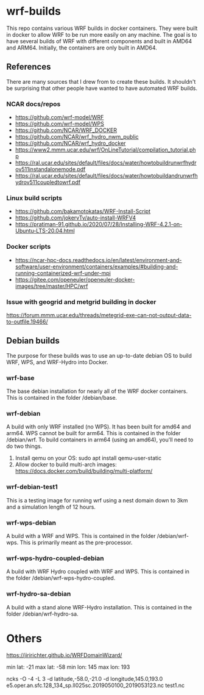 # wrf-builds

This repo contains various WRF builds in docker containers. They were built in docker to allow WRF to be run more easily on any machine. The goal is to have several builds of WRF with different components and built in AMD64 and ARM64. Initially, the containers are only built in AMD64.

## References
There are many sources that I drew from to create these builds. It shouldn't be surprising that other people have wanted to have automated WRF builds.

### NCAR docs/repos
- https://github.com/wrf-model/WRF
- https://github.com/wrf-model/WPS
- https://github.com/NCAR/WRF_DOCKER
- https://github.com/NCAR/wrf_hydro_nwm_public
- https://github.com/NCAR/wrf_hydro_docker
- https://www2.mmm.ucar.edu/wrf/OnLineTutorial/compilation_tutorial.php
- https://ral.ucar.edu/sites/default/files/docs/water/howtobuildrunwrfhydrov511instandalonemode.pdf
- https://ral.ucar.edu/sites/default/files/docs/water/howtobuildandrunwrfhydrov511coupledtowrf.pdf

### Linux build scripts
- https://github.com/bakamotokatas/WRF-Install-Script
- https://github.com/jokervTv/auto-install-WRFV4
- https://pratiman-91.github.io/2020/07/28/Installing-WRF-4.2.1-on-Ubuntu-LTS-20.04.html

### Docker scripts
- https://ncar-hpc-docs.readthedocs.io/en/latest/environment-and-software/user-environment/containers/examples/#building-and-running-containerized-wrf-under-mpi
- https://gitee.com/openeuler/openeuler-docker-images/tree/master/HPC/wrf

### Issue with geogrid and metgrid building in docker
https://forum.mmm.ucar.edu/threads/metegrid-exe-can-not-output-data-to-outfile.19466/

## Debian builds
The purpose for these builds was to use an up-to-date debian OS to build WRF, WPS, and WRF-Hydro into Docker. 

### wrf-base
The base debian installation for nearly all of the WRF docker containers. This is contained in the folder /debian/base.

### wrf-debian
A build with only WRF installed (no WPS). It has been built for amd64 and arm64. WPS cannot be built for arm64. This is contained in the folder /debian/wrf.
To build containers in arm64 (using an amd64), you'll need to do two things.

1) Install qemu on your OS: sudo apt install qemu-user-static
2) Allow docker to build multi-arch images: https://docs.docker.com/build/building/multi-platform/

### wrf-debian-test1
This is a testing image for running wrf using a nest domain down to 3km and a simulation length of 12 hours.

### wrf-wps-debian
A build with a WRF and WPS. This is contained in the folder /debian/wrf-wps. This is primarily meant as the pre-processor. 

### wrf-wps-hydro-coupled-debian
A build with WRF Hydro coupled with WRF and WPS. This is contained in the folder /debian/wrf-wps-hydro-coupled.

### wrf-hydro-sa-debian
A build with a stand alone WRF-Hydro installation. This is contained in the folder /debian/wrf-hydro-sa.

# Others
https://jiririchter.github.io/WRFDomainWizard/

min lat: -21
max lat: -58
min lon: 145
max lon: 193

ncks -O -4 -L 3 -d latitude,-58.0,-21.0 -d longitude,145.0,193.0 e5.oper.an.sfc.128_134_sp.ll025sc.2019050100_2019053123.nc test1.nc